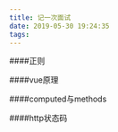 ```yaml
---
title: 记一次面试
date: 2019-05-30 19:24:35
tags:
---
```


####正则

####vue原理

####computed与methods

####http状态码

